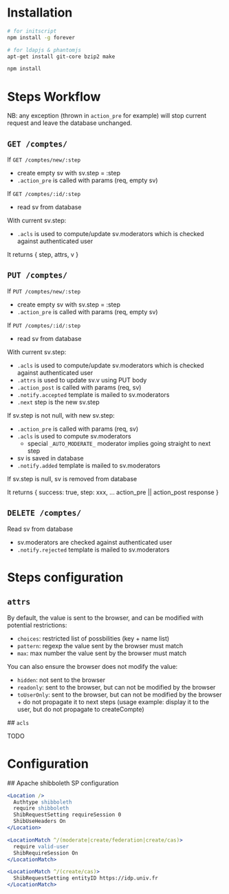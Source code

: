 # Installation

```sh
# for initscript
npm install -g forever

# for ldapjs & phantomjs
apt-get install git-core bzip2 make

npm install
```

# Steps Workflow

NB: any exception (thrown in ```action_pre``` for example) will stop current request and leave the database unchanged.

## ```GET /comptes/```

If ```GET /comptes/new/:step```
* create empty sv with sv.step = :step
* ```.action_pre``` is called with params (req, empty sv)

If ```GET /comptes/:id/:step```
* read sv from database

With current sv.step:
* ```.acls``` is used to compute/update sv.moderators which is checked against authenticated user

It returns { step, attrs, v }

## ```PUT /comptes/```

If ```PUT /comptes/new/:step```
* create empty sv with sv.step = :step
* ```.action_pre``` is called with params (req, empty sv)

If ```PUT /comptes/:id/:step```
* read sv from database

With current sv.step:
* ```.acls``` is used to compute/update sv.moderators which is checked against authenticated user
* ```.attrs``` is used to update sv.v using PUT body
* ```.action_post``` is called with params (req, sv)
* ```.notify.accepted``` template is mailed to sv.moderators
* ```.next``` step is the new sv.step

If sv.step is not null, with new sv.step:
* ```.action_pre``` is called with params (req, sv)
* ```.acls``` is used to compute sv.moderators
  * special ```_AUTO_MODERATE_``` moderator implies going straight to next step
* sv is saved in database
* ```.notify.added``` template is mailed to sv.moderators

If sv.step is null, sv is removed from database

It returns { success: true, step: xxx, ... action_pre || action_post response }

## ```DELETE /comptes/```

Read sv from database
* sv.moderators are checked against authenticated user
* ```.notify.rejected``` template is mailed to sv.moderators

# Steps configuration

## ```attrs```

By default, the value is sent to the browser, and can be modified with potential restrictions:
* ```choices```: restricted list of possbilities (key + name list)
* ```pattern```: regexp the value sent by the browser must match
* ```max```: max number the value sent by the browser must match

You can also ensure the browser does not modify the value:
* ```hidden```: not sent to the browser
* ```readonly```: sent to the browser, but can not be modified by the browser
* ```toUserOnly```: sent to the browser, but can not be modified by the browser + do not propagate it to next steps (usage example: display it to the user, but do not propagate to createCompte)

## ```acls```

TODO


# Configuration

## Apache shibboleth SP configuration

```apache
<Location />
  Authtype shibboleth
  require shibboleth
  ShibRequestSetting requireSession 0
  ShibUseHeaders On
</Location>

<LocationMatch ^/(moderate|create/federation|create/cas)>
  require valid-user
  ShibRequireSession On
</LocationMatch>

<LocationMatch ^/(create/cas)>
  ShibRequestSetting entityID https://idp.univ.fr
</LocationMatch>
```
